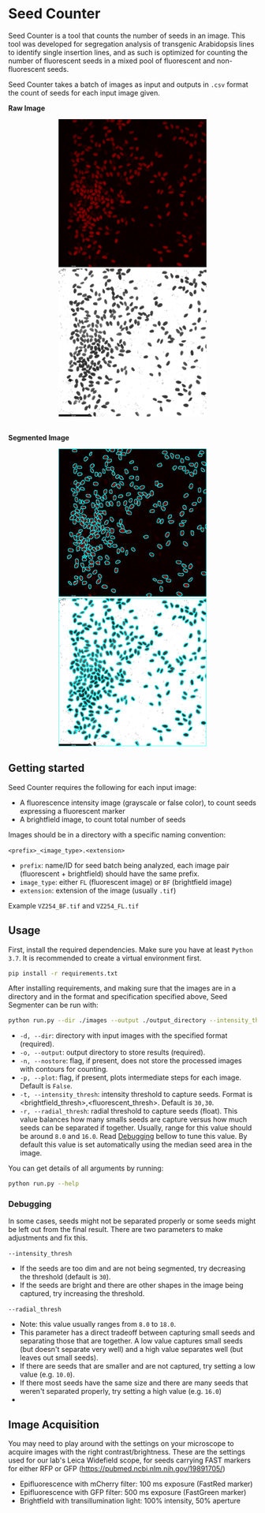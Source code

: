 # Seed Counter

Seed Counter is a tool that counts the number of seeds in an image. This tool was developed for segregation analysis of transgenic Arabidopsis lines to identify single insertion lines, and as such is optimized for counting the number of fluorescent seeds in a mixed pool of fluorescent and non-fluorescent seeds.

Seed Counter takes a batch of images as input and outputs in `.csv` format the count of seeds for each input image given.

**Raw Image**
<div style="text-align:center">
    <img src="readme_imgs/raw_fl.png" alt="raw_fl" height="300">
    <img src="readme_imgs/raw_bf.png" alt="raw_bf" height="300">
</div>

<br>

**Segmented Image**
<div style="text-align:center">
    <img src="readme_imgs/segmented_fl.png" alt="segmented_fl" height="300">
    <img src="readme_imgs/segmented_bf.png" alt="segmented_bf" height="300">
</div>

## Getting started
Seed Counter requires the following for each input image:
- A fluorescence intensity image (grayscale or false color), to count seeds expressing a fluorescent marker
- A brightfield image, to count total number of seeds

Images should be in a directory with a specific naming convention:

`<prefix>_<image_type>.<extension>`
- `prefix`: name/ID for seed batch being analyzed, each image pair (fluorescent + brightfield) should have the same prefix.
- `image_type`: either `FL` (fluorescent image) or `BF` (brightfield image)
- `extension`: extension of the image (usually `.tif`)

Example `VZ254_BF.tif` and `VZ254_FL.tif`

## Usage

First, install the required dependencies. Make sure you have at least `Python 3.7`. It is recommended to create a virtual environment first.
```bash
pip install -r requirements.txt
```

After installing requirements, and making sure that the images are in a directory and in the format and specification specified above, Seed Segmenter can be run with:
```bash
python run.py --dir ./images --output ./output_directory --intensity_thresh 30,30
```
- `-d, --dir`: directory with input images with the specified format (required).
- `-o, --output`: output directory to store results (required).
- `-n, --nostore`: flag, if present, does not store the processed images with contours for counting.
- `-p, --plot`: flag, if present, plots intermediate steps for each image. Default is `False`.
- `-t, --intensity_thresh`: intensity threshold to capture seeds. Format is <brightfield_thresh>,<fluorescent_thresh>. Default is `30,30`.
- `-r, --radial_thresh`: radial threshold to capture seeds (float). This value balances how many smalls seeds are capture versus how much seeds can be separated if together. Usually, range for this value should be around `8.0` and `16.0`. Read [Debugging]() bellow to tune this value. By default this value is set automatically using the median seed area in the image.

You can get details of all arguments by running:
```bash
python run.py --help
```

### Debugging
In some cases, seeds might not be separated properly or some seeds might be left out from the final result. There are two parameters to make adjustments and fix this.

`--intensity_thresh`
- If the seeds are too dim and are not being segmented, try decreasing the threshold (default is `30`).
- If the seeds are bright and there are other shapes in the image being captured, try increasing the threshold.

`--radial_thresh`
- Note: this value usually ranges from `8.0` to `18.0`.
- This parameter has a direct tradeoff between capturing small seeds and separating those that are together. A low value captures small seeds (but doesn't separate very well) and a high value separates well (but leaves out small seeds).
- If there are seeds that are smaller and are not captured, try setting a low value (e.g. `10.0`).
- If there most seeds have the same size and there are many seeds that weren't separated properly, try setting a high value (e.g. `16.0`)
- 

## Image Acquisition

You may need to play around with the settings on your microscope to acquire images with the right contrast/brightness. These are the settings used for our lab's Leica Widefield scope, for seeds carrying FAST markers for either RFP or GFP (https://pubmed.ncbi.nlm.nih.gov/19891705/)

- Epifluorescence with mCherry filter: 100 ms exposure (FastRed marker)
- Epifluorescence with GFP filter: 500 ms exposure (FastGreen marker)
- Brightfield with transillumination light: 100% intensity, 50% aperture
